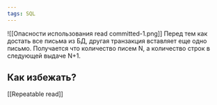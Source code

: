 ```yaml
---
tags: SQL
---
```

![[Опасности использования read committed-1.png]]
Перед тем как достать все письма из БД, другая транзакция вставляет еще одно письмо. Получается что количество писем N, а количество строк в следующей выдаче N+1.

## Как избежать?
[[Repeatable read]]
